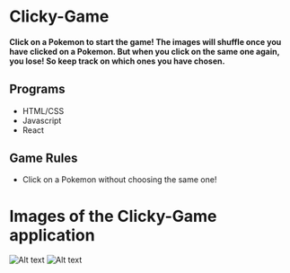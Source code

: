 # Clicky-Game

#### Click on a Pokemon to start the game! The images will shuffle once you have clicked on a Pokemon. But when you click on the same one again, you lose! So keep track on which ones you have chosen. 

## Programs
* HTML/CSS
* Javascript
* React


## Game Rules
* Click on a Pokemon without choosing the same one!


# Images of the Clicky-Game application
![Alt text](/images/)
![Alt text](/images/)
